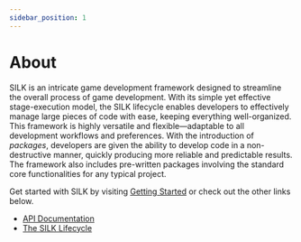 ```yaml
---
sidebar_position: 1
---
```


# About

SILK is an intricate game development framework designed to streamline the overall process of game development. With its simple yet effective stage-execution model, the SILK lifecycle enables developers to effectively manage large pieces of code with ease, keeping everything well-organized. This framework is highly versatile and flexible—adaptable to all development workflows and preferences. With the introduction of *packages*, developers are given the ability to develop code in a non-destructive manner, quickly producing more reliable and predictable results. The framework also includes pre-written packages involving the standard core functionalities for any typical project.

Get started with SILK by visiting [Getting Started](/docs/getting_started/setting_up) or check out the other links below.

- [API Documentation](/api/Silk)
- [The SILK Lifecycle](/docs/lifecycle)